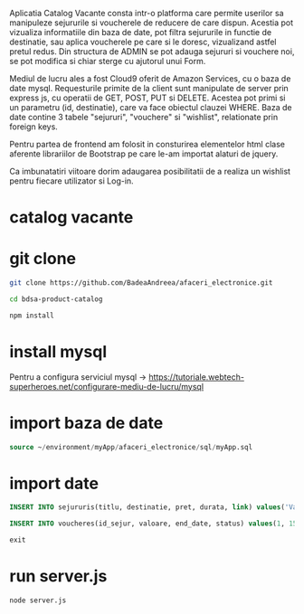 Aplicatia Catalog Vacante consta intr-o platforma care permite userilor sa manipuleze sejururile si voucherele de reducere de care dispun. Acestia pot vizualiza informatiile din baza de date, pot filtra sejururile in functie de destinatie, sau aplica voucherele pe care si le doresc, vizualizand astfel pretul redus.
Din structura de ADMIN se pot adauga sejururi si vouchere noi, se pot modifica si chiar sterge cu ajutorul unui Form.


Mediul de lucru ales a fost Cloud9 oferit de Amazon Services, cu o baza de date mysql. Requesturile primite de la client sunt manipulate de server prin express js, cu operatii de GET, POST, PUT si DELETE. Acestea pot primi si un parametru (id, destinatie), care va face obiectul clauzei WHERE. Baza de date contine 3 tabele "sejururi", "vouchere" si "wishlist", relationate prin foreign keys. 

Pentru partea de frontend am folosit in consturirea elementelor html clase aferente librariilor de Bootstrap pe care le-am importat alaturi de jquery.

Ca imbunatatiri viitoare dorim adaugarea posibilitatii de a realiza un wishlist pentru fiecare utilizator si Log-in.


# catalog vacante

# git clone

```bash
git clone https://github.com/BadeaAndreea/afaceri_electronice.git
```

```bash
cd bdsa-product-catalog
```

```bash
npm install
```

# install mysql

Pentru a configura serviciul mysql -> https://tutoriale.webtech-superheroes.net/configurare-mediu-de-lucru/mysql

# import baza de date

```sql
source ~/environment/myApp/afaceri_electronice/sql/myApp.sql
```

# import date

```sql
INSERT INTO sejururis(titlu, destinatie, pret, durata, link) values('Vacanta Grecia','Mikonos',300,5,"link");

INSERT INTO voucheres(id_sejur, valoare, end_date, status) values(1, 15, str_to_date('21-12-2020','%d-%m-%Y'), 0);
```

```sql
exit
```

# run server.js

```bash
node server.js
```

